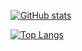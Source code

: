 [![GitHub stats](https://github-readme-stats.vercel.app/api?username=ange007&theme=dracula)](https://github.com/ange007)

[![Top Langs](https://github-readme-stats.vercel.app/api/top-langs/?username=ange007&theme=dracula)](https://github.com/ange007)

<!--
**ange007/ange007** is a ✨ _special_ ✨ repository because its `README.md` (this file) appears on your GitHub profile.

Here are some ideas to get you started:

- 🔭 I’m currently working on ...
- 🌱 I’m currently learning ...
- 👯 I’m looking to collaborate on ...
- 🤔 I’m looking for help with ...
- 💬 Ask me about ...
- 📫 How to reach me: ...
- 😄 Pronouns: ...
- ⚡ Fun fact: ...
-->
